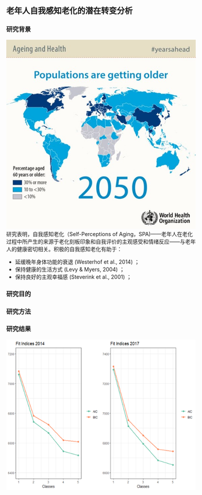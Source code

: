 ## 老年人自我感知老化的潜在转变分析

### 研究背景
![](picture/world_ageing.jpg)
    研究表明，自我感知老化（Self-Perceptions of Aging，SPA)——老年人在老化过程中所产生的来源于老化刻板印象和自我评价的主观感受和情绪反应——与老年人的健康密切相关。积极的自我感知老化有助于：
- 延缓晚年身体功能的衰退 (Westerhof et al., 2014) ；
- 保持健康的生活方式     (Levy & Myers, 2004) ；
- 保持良好的主观幸福感   (Steverink et al., 2001) ；

### 研究目的

### 研究方法

### 研究结果
![拟合指数](picture/fit.png)
